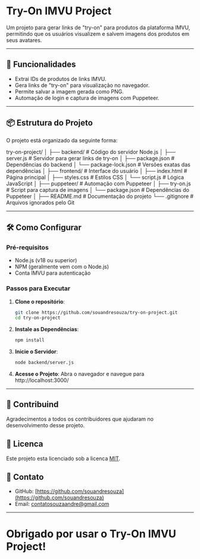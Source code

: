 # Try-On IMVU Project

Um projeto para gerar links de "try-on" para produtos da plataforma IMVU, permitindo que os usuários visualizem e salvem imagens dos produtos em seus avatares.

---

## 🚀 Funcionalidades

- Extrai IDs de produtos de links IMVU.
- Gera links de "try-on" para visualização no navegador.
- Permite salvar a imagem gerada como PNG.
- Automação de login e captura de imagens com Puppeteer.

---

## 📦 Estrutura do Projeto

O projeto está organizado da seguinte forma:

try-on-project/
│
├── backend/ # Código do servidor Node.js
│ ├── server.js # Servidor para gerar links de try-on
│ ├── package.json # Dependências do backend
│ └── package-lock.json # Versões exatas das dependências
│
├── frontend/ # Interface do usuário
│ ├── index.html # Página principal
│ ├── styles.css # Estilos CSS
│ └── script.js # Lógica JavaScript
│
├── puppeteer/ # Automação com Puppeteer
│ ├── try-on.js # Script para captura de imagens
│ └── package.json # Dependências do Puppeteer
│
├── README.md # Documentação do projeto
└── .gitignore # Arquivos ignorados pelo Git


---

## 🛠️ Como Configurar

### Pré-requisitos

- Node.js (v18 ou superior)
- NPM (geralmente vem com o Node.js)
- Conta IMVU para autenticação

### Passos para Executar

1. **Clone o repositório**:
   ```bash
   git clone https://github.com/souandresouza/try-on-project.git
   cd try-on-project
   ```

2. **Instale as Dependências**:
   ```bash
   npm install
   ```

3. **Inicie o Servidor**:
   ```bash
   node backend/server.js
   ```

4. **Acesse o Projeto**:
   Abra o navegador e navegue para http://localhost:3000/

---

## 🌟 Contribuind
Agradecimentos a todos os contribuidores que ajudaram no desenvolvimento desse projeto.

## 📝 Licenca

Este projeto esta licenciado sob a licenca [MIT](https://choosealicense.com/licenses/mit/).

## 📝 Contato

- GitHub: [https://github.com/souandresouza](https://github.com/souandresouza)
- Email: [contatosouzaandre@gmail.com](mailto:contatosouzaandre@gmail.com)

---

# Obrigado por usar o Try-On IMVU Project!
